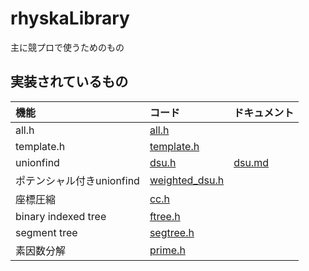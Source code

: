 # rhyskaLibrary
主に競プロで使うためのもの
## 実装されているもの
|機能|コード|ドキュメント|
|:--|:--|:--|
|all.h|[all.h](src/all.h)||
|template.h|[template.h](src/template.h)||
|unionfind|[dsu.h](src/dsu.h)|[dsu.md](docs/dsu.md)|
|ポテンシャル付きunionfind|[weighted_dsu.h](src/weighted_dsu.h)||
|座標圧縮|[cc.h](src/cc.h)||
|binary indexed tree|[ftree.h](src/ftree.h)||
|segment tree|[segtree.h](src/segtree.h)||
|素因数分解|[prime.h](src/prime.h)||
